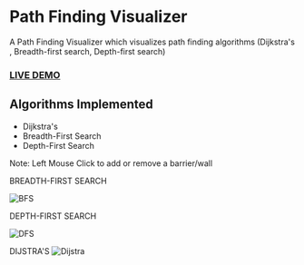 # Path Finding Visualizer
A Path Finding Visualizer which visualizes path finding algorithms (Dijkstra's , Breadth-first search, Depth-first search)

<!-- ![Demo](path-finding-visualizer.gif) -->

### [LIVE DEMO](https://arunpatwa.github.io/path-finding-visualizer/)

## Algorithms Implemented
- Dijkstra's
- Breadth-First Search
- Depth-First Search

Note: Left Mouse Click to add or remove a barrier/wall

BREADTH-FIRST SEARCH

![BFS](https://github.com/arunpatwa/path-finding-visualizer/assets/91215615/589c3a15-14c1-4ade-9a7d-97dbe7ef75f6)

DEPTH-FIRST SEARCH

![DFS](https://github.com/arunpatwa/path-finding-visualizer/assets/91215615/9301c8e0-e14a-4c95-8863-be9cb1c7f73c)


DIJSTRA'S
![Dijstra](https://github.com/arunpatwa/path-finding-visualizer/assets/91215615/254636f7-3054-4d63-a057-55df056cefa5)
